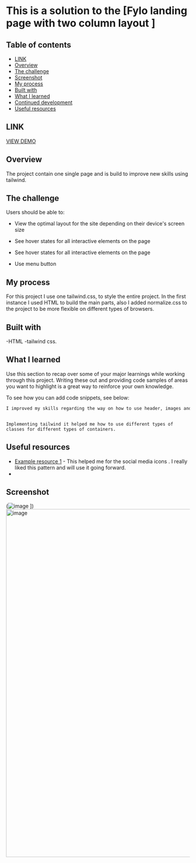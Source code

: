 # This is a solution to the [Fylo landing page with two column layout ]

## Table of contents

- [LINK](#links)
- [Overview](#overview)
- [The challenge](#the-challenge)
- [Screenshot](#screenshot)
- [My process](#my-process)
- [Built with](#built-with)
- [What I learned](#what-i-learned)
- [Continued development](#continued-development)
- [Useful resources](#useful-resources)

 ## LINK
[VIEW DEMO](https://miron-silviu.github.io/Fly-landing-page-/)

## Overview

The project contain one single page and is build to improve new skills using tailwind.

## The challenge

Users should be able to:

- View the optimal layout for the site depending on their device's screen size
- See hover states for all interactive elements on the page

- See hover states for all interactive elements on the page
- Use menu button



## My process

For this project I use one tailwind.css, to style the entire project. In the first instance I used HTML to build the main parts, also I added normalize.css to the project to be more flexible on different types of browsers.

## Built with

-HTML
-tailwind css.

## What I learned

Use this section to recap over some of your major learnings while working through this project. Writing these out and providing code samples of areas you want to highlight is a great way to reinforce your own knowledge.

To see how you can add code snippets, see below:

```html
I improved my skills regarding the way on how to use header, images and nav .
```

```tailwind

Implementing tailwind it helped me how to use different types of classes for different types of containers.
```

## Useful resources

- [Example resource 1](https://fontawesome.com/search?q=x&o=r) - This helped me for the social media icons . I really liked this pattern and will use it going forward.
-

## Screenshot

(![image](https://github.com/Miron-Silviu/Fly-landing-page-/assets/119732322/c53e2e2f-61e1-4c5c-8554-65fc719eae26)
])
<img width="951" alt="image" src="https://github.com/user-attachments/assets/a07983a9-6fe8-40b7-8e0c-a1e24b8e0906">
